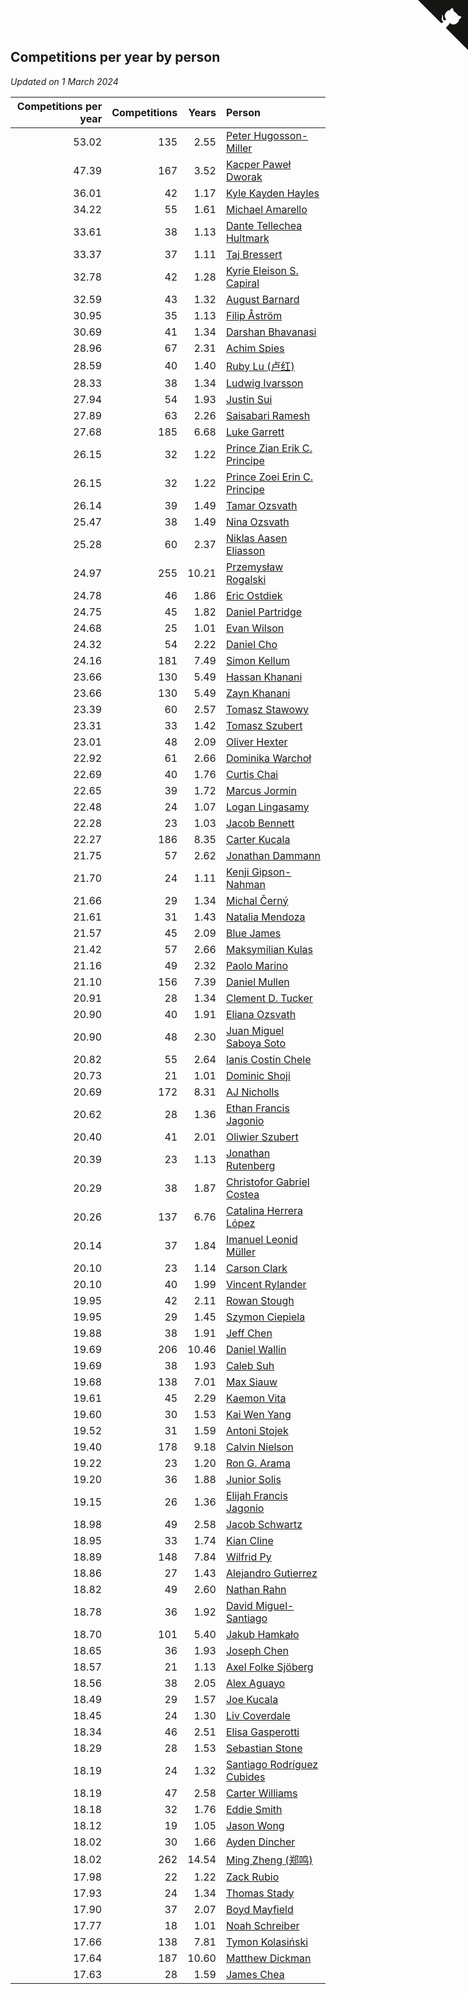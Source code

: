 ## Competitions per year by person

*Updated on  1 March 2024*

| Competitions per year | Competitions | Years | Person |
| ---: | ---: | ---: | :--- |
| 53.02 | 135 | 2.55 | [Peter Hugosson-Miller](https://www.worldcubeassociation.org/persons/2021HUGO01) |
| 47.39 | 167 | 3.52 | [Kacper Paweł Dworak](https://www.worldcubeassociation.org/persons/2020DWOR01) |
| 36.01 | 42 | 1.17 | [Kyle Kayden Hayles](https://www.worldcubeassociation.org/persons/2022HAYL02) |
| 34.22 | 55 | 1.61 | [Michael Amarello](https://www.worldcubeassociation.org/persons/2022AMAR09) |
| 33.61 | 38 | 1.13 | [Dante Tellechea Hultmark](https://www.worldcubeassociation.org/persons/2023HULT01) |
| 33.37 | 37 | 1.11 | [Taj Bressert](https://www.worldcubeassociation.org/persons/2023BRES01) |
| 32.78 | 42 | 1.28 | [Kyrie Eleison S. Capiral](https://www.worldcubeassociation.org/persons/2022CAPI02) |
| 32.59 | 43 | 1.32 | [August Barnard](https://www.worldcubeassociation.org/persons/2022BARN21) |
| 30.95 | 35 | 1.13 | [Filip Åström](https://www.worldcubeassociation.org/persons/2023ASTR01) |
| 30.69 | 41 | 1.34 | [Darshan Bhavanasi](https://www.worldcubeassociation.org/persons/2022BHAV01) |
| 28.96 | 67 | 2.31 | [Achim Spies](https://www.worldcubeassociation.org/persons/2021SPIE01) |
| 28.59 | 40 | 1.40 | [Ruby Lu (卢红)](https://www.worldcubeassociation.org/persons/2022LURU01) |
| 28.33 | 38 | 1.34 | [Ludwig Ivarsson](https://www.worldcubeassociation.org/persons/2022IVAR01) |
| 27.94 | 54 | 1.93 | [Justin Sui](https://www.worldcubeassociation.org/persons/2022SUIJ01) |
| 27.89 | 63 | 2.26 | [Saisabari Ramesh](https://www.worldcubeassociation.org/persons/2021RAME01) |
| 27.68 | 185 | 6.68 | [Luke Garrett](https://www.worldcubeassociation.org/persons/2017GARR05) |
| 26.15 | 32 | 1.22 | [Prince Zian Erik C. Principe](https://www.worldcubeassociation.org/persons/2022PRIN08) |
| 26.15 | 32 | 1.22 | [Prince Zoei Erin C. Principe](https://www.worldcubeassociation.org/persons/2022PRIN09) |
| 26.14 | 39 | 1.49 | [Tamar Ozsvath](https://www.worldcubeassociation.org/persons/2022OZSV04) |
| 25.47 | 38 | 1.49 | [Nina Ozsvath](https://www.worldcubeassociation.org/persons/2022OZSV03) |
| 25.28 | 60 | 2.37 | [Niklas Aasen Eliasson](https://www.worldcubeassociation.org/persons/2021ELIA01) |
| 24.97 | 255 | 10.21 | [Przemysław Rogalski](https://www.worldcubeassociation.org/persons/2013ROGA02) |
| 24.78 | 46 | 1.86 | [Eric Ostdiek](https://www.worldcubeassociation.org/persons/2022OSTD01) |
| 24.75 | 45 | 1.82 | [Daniel Partridge](https://www.worldcubeassociation.org/persons/2022PART02) |
| 24.68 | 25 | 1.01 | [Evan Wilson](https://www.worldcubeassociation.org/persons/2023WILS11) |
| 24.32 | 54 | 2.22 | [Daniel Cho](https://www.worldcubeassociation.org/persons/2021CHOD01) |
| 24.16 | 181 | 7.49 | [Simon Kellum](https://www.worldcubeassociation.org/persons/2016KELL12) |
| 23.66 | 130 | 5.49 | [Hassan Khanani](https://www.worldcubeassociation.org/persons/2018KHAN26) |
| 23.66 | 130 | 5.49 | [Zayn Khanani](https://www.worldcubeassociation.org/persons/2018KHAN28) |
| 23.39 | 60 | 2.57 | [Tomasz Stawowy](https://www.worldcubeassociation.org/persons/2021STAW01) |
| 23.31 | 33 | 1.42 | [Tomasz Szubert](https://www.worldcubeassociation.org/persons/2022SZUB02) |
| 23.01 | 48 | 2.09 | [Oliver Hexter](https://www.worldcubeassociation.org/persons/2022HEXT01) |
| 22.92 | 61 | 2.66 | [Dominika Warchoł](https://www.worldcubeassociation.org/persons/2021WARC01) |
| 22.69 | 40 | 1.76 | [Curtis Chai](https://www.worldcubeassociation.org/persons/2022CHAI02) |
| 22.65 | 39 | 1.72 | [Marcus Jormin](https://www.worldcubeassociation.org/persons/2022JORM01) |
| 22.48 | 24 | 1.07 | [Logan Lingasamy](https://www.worldcubeassociation.org/persons/2023LING02) |
| 22.28 | 23 | 1.03 | [Jacob Bennett](https://www.worldcubeassociation.org/persons/2023BENN04) |
| 22.27 | 186 | 8.35 | [Carter Kucala](https://www.worldcubeassociation.org/persons/2015KUCA01) |
| 21.75 | 57 | 2.62 | [Jonathan Dammann](https://www.worldcubeassociation.org/persons/2021DAMM01) |
| 21.70 | 24 | 1.11 | [Kenji Gipson-Nahman](https://www.worldcubeassociation.org/persons/2023GIPS01) |
| 21.66 | 29 | 1.34 | [Michal Černý](https://www.worldcubeassociation.org/persons/2022CERN03) |
| 21.61 | 31 | 1.43 | [Natalia Mendoza](https://www.worldcubeassociation.org/persons/2022MEND24) |
| 21.57 | 45 | 2.09 | [Blue James](https://www.worldcubeassociation.org/persons/2022JAME01) |
| 21.42 | 57 | 2.66 | [Maksymilian Kulas](https://www.worldcubeassociation.org/persons/2021KULA02) |
| 21.16 | 49 | 2.32 | [Paolo Marino](https://www.worldcubeassociation.org/persons/2021MARI04) |
| 21.10 | 156 | 7.39 | [Daniel Mullen](https://www.worldcubeassociation.org/persons/2016MULL04) |
| 20.91 | 28 | 1.34 | [Clement D. Tucker](https://www.worldcubeassociation.org/persons/2022TUCK09) |
| 20.90 | 40 | 1.91 | [Eliana Ozsvath](https://www.worldcubeassociation.org/persons/2022OZSV01) |
| 20.90 | 48 | 2.30 | [Juan Miguel Saboya Soto](https://www.worldcubeassociation.org/persons/2021SOTO01) |
| 20.82 | 55 | 2.64 | [Ianis Costin Chele](https://www.worldcubeassociation.org/persons/2021CHEL01) |
| 20.73 | 21 | 1.01 | [Dominic Shoji](https://www.worldcubeassociation.org/persons/2023SHOJ01) |
| 20.69 | 172 | 8.31 | [AJ Nicholls](https://www.worldcubeassociation.org/persons/2015NICH04) |
| 20.62 | 28 | 1.36 | [Ethan Francis Jagonio](https://www.worldcubeassociation.org/persons/2022JAGO03) |
| 20.40 | 41 | 2.01 | [Oliwier Szubert](https://www.worldcubeassociation.org/persons/2022SZUB01) |
| 20.39 | 23 | 1.13 | [Jonathan Rutenberg](https://www.worldcubeassociation.org/persons/2023RUTE01) |
| 20.29 | 38 | 1.87 | [Christofor Gabriel Costea](https://www.worldcubeassociation.org/persons/2022COST03) |
| 20.26 | 137 | 6.76 | [Catalina Herrera López](https://www.worldcubeassociation.org/persons/2017LOPE31) |
| 20.14 | 37 | 1.84 | [Imanuel Leonid Müller](https://www.worldcubeassociation.org/persons/2022MULL02) |
| 20.10 | 23 | 1.14 | [Carson Clark](https://www.worldcubeassociation.org/persons/2023CLAR02) |
| 20.10 | 40 | 1.99 | [Vincent Rylander](https://www.worldcubeassociation.org/persons/2022RYLA01) |
| 19.95 | 42 | 2.11 | [Rowan Stough](https://www.worldcubeassociation.org/persons/2022STOU01) |
| 19.95 | 29 | 1.45 | [Szymon Ciepiela](https://www.worldcubeassociation.org/persons/2022CIEP01) |
| 19.88 | 38 | 1.91 | [Jeff Chen](https://www.worldcubeassociation.org/persons/2022CHEN19) |
| 19.69 | 206 | 10.46 | [Daniel Wallin](https://www.worldcubeassociation.org/persons/2013WALL03) |
| 19.69 | 38 | 1.93 | [Caleb Suh](https://www.worldcubeassociation.org/persons/2022SUHC01) |
| 19.68 | 138 | 7.01 | [Max Siauw](https://www.worldcubeassociation.org/persons/2017SIAU02) |
| 19.61 | 45 | 2.29 | [Kaemon Vita](https://www.worldcubeassociation.org/persons/2021VITA01) |
| 19.60 | 30 | 1.53 | [Kai Wen Yang](https://www.worldcubeassociation.org/persons/2022YANG19) |
| 19.52 | 31 | 1.59 | [Antoni Stojek](https://www.worldcubeassociation.org/persons/2022STOJ03) |
| 19.40 | 178 | 9.18 | [Calvin Nielson](https://www.worldcubeassociation.org/persons/2014NIEL03) |
| 19.22 | 23 | 1.20 | [Ron G. Arama](https://www.worldcubeassociation.org/persons/2022ARAM01) |
| 19.20 | 36 | 1.88 | [Junior Solis](https://www.worldcubeassociation.org/persons/2022SOLI03) |
| 19.15 | 26 | 1.36 | [Elijah Francis Jagonio](https://www.worldcubeassociation.org/persons/2022JAGO02) |
| 18.98 | 49 | 2.58 | [Jacob Schwartz](https://www.worldcubeassociation.org/persons/2021SCHW01) |
| 18.95 | 33 | 1.74 | [Kian Cline](https://www.worldcubeassociation.org/persons/2022CLIN01) |
| 18.89 | 148 | 7.84 | [Wilfrid Py](https://www.worldcubeassociation.org/persons/2016PYWI01) |
| 18.86 | 27 | 1.43 | [Alejandro Gutierrez](https://www.worldcubeassociation.org/persons/2022GUTI09) |
| 18.82 | 49 | 2.60 | [Nathan Rahn](https://www.worldcubeassociation.org/persons/2021RAHN01) |
| 18.78 | 36 | 1.92 | [David Miguel-Santiago](https://www.worldcubeassociation.org/persons/2022MIGU02) |
| 18.70 | 101 | 5.40 | [Jakub Hamkało](https://www.worldcubeassociation.org/persons/2018HAMK01) |
| 18.65 | 36 | 1.93 | [Joseph Chen](https://www.worldcubeassociation.org/persons/2022CHEN16) |
| 18.57 | 21 | 1.13 | [Axel Folke Sjöberg](https://www.worldcubeassociation.org/persons/2023SJOB01) |
| 18.56 | 38 | 2.05 | [Alex Aguayo](https://www.worldcubeassociation.org/persons/2022AGUA01) |
| 18.49 | 29 | 1.57 | [Joe Kucala](https://www.worldcubeassociation.org/persons/2022KUCA01) |
| 18.45 | 24 | 1.30 | [Liv Coverdale](https://www.worldcubeassociation.org/persons/2022COVE02) |
| 18.34 | 46 | 2.51 | [Elisa Gasperotti](https://www.worldcubeassociation.org/persons/2021GASP01) |
| 18.29 | 28 | 1.53 | [Sebastian Stone](https://www.worldcubeassociation.org/persons/2022STON09) |
| 18.19 | 24 | 1.32 | [Santiago Rodríguez Cubides](https://www.worldcubeassociation.org/persons/2022CUBI01) |
| 18.19 | 47 | 2.58 | [Carter Williams](https://www.worldcubeassociation.org/persons/2021WILL06) |
| 18.18 | 32 | 1.76 | [Eddie Smith](https://www.worldcubeassociation.org/persons/2022SMIT20) |
| 18.12 | 19 | 1.05 | [Jason Wong](https://www.worldcubeassociation.org/persons/2023WONG17) |
| 18.02 | 30 | 1.66 | [Ayden Dincher](https://www.worldcubeassociation.org/persons/2022DINC01) |
| 18.02 | 262 | 14.54 | [Ming Zheng (郑鸣)](https://www.worldcubeassociation.org/persons/2009ZHEN11) |
| 17.98 | 22 | 1.22 | [Zack Rubio](https://www.worldcubeassociation.org/persons/2022RUBI10) |
| 17.93 | 24 | 1.34 | [Thomas Stady](https://www.worldcubeassociation.org/persons/2022STAD01) |
| 17.90 | 37 | 2.07 | [Boyd Mayfield](https://www.worldcubeassociation.org/persons/2022MAYF01) |
| 17.77 | 18 | 1.01 | [Noah Schreiber](https://www.worldcubeassociation.org/persons/2023SCHR02) |
| 17.66 | 138 | 7.81 | [Tymon Kolasiński](https://www.worldcubeassociation.org/persons/2016KOLA02) |
| 17.64 | 187 | 10.60 | [Matthew Dickman](https://www.worldcubeassociation.org/persons/2013DICK01) |
| 17.63 | 28 | 1.59 | [James Chea](https://www.worldcubeassociation.org/persons/2022CHEA05) |


<a href="https://github.com/jonatanklosko/wca_statistics" class="github-corner" aria-label="View source on Github"><svg width="80" height="80" viewBox="0 0 250 250" style="fill:#151513; color:#fff; position: absolute; top: 0; border: 0; right: 0;" aria-hidden="true"><path d="M0,0 L115,115 L130,115 L142,142 L250,250 L250,0 Z"></path><path d="M128.3,109.0 C113.8,99.7 119.0,89.6 119.0,89.6 C122.0,82.7 120.5,78.6 120.5,78.6 C119.2,72.0 123.4,76.3 123.4,76.3 C127.3,80.9 125.5,87.3 125.5,87.3 C122.9,97.6 130.6,101.9 134.4,103.2" fill="currentColor" style="transform-origin: 130px 106px;" class="octo-arm"></path><path d="M115.0,115.0 C114.9,115.1 118.7,116.5 119.8,115.4 L133.7,101.6 C136.9,99.2 139.9,98.4 142.2,98.6 C133.8,88.0 127.5,74.4 143.8,58.0 C148.5,53.4 154.0,51.2 159.7,51.0 C160.3,49.4 163.2,43.6 171.4,40.1 C171.4,40.1 176.1,42.5 178.8,56.2 C183.1,58.6 187.2,61.8 190.9,65.4 C194.5,69.0 197.7,73.2 200.1,77.6 C213.8,80.2 216.3,84.9 216.3,84.9 C212.7,93.1 206.9,96.0 205.4,96.6 C205.1,102.4 203.0,107.8 198.3,112.5 C181.9,128.9 168.3,122.5 157.7,114.1 C157.9,116.9 156.7,120.9 152.7,124.9 L141.0,136.5 C139.8,137.7 141.6,141.9 141.8,141.8 Z" fill="currentColor" class="octo-body"></path></svg></a><style>.github-corner:hover .octo-arm{animation:octocat-wave 560ms ease-in-out}@keyframes octocat-wave{0%,100%{transform:rotate(0)}20%,60%{transform:rotate(-25deg)}40%,80%{transform:rotate(10deg)}}@media (max-width:500px){.github-corner:hover .octo-arm{animation:none}.github-corner .octo-arm{animation:octocat-wave 560ms ease-in-out}}</style>
